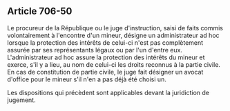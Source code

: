 Article 706-50
----
Le procureur de la République ou le juge d'instruction, saisi de faits commis
volontairement à l'encontre d'un mineur, désigne un administrateur ad hoc
lorsque la protection des intérêts de celui-ci n'est pas complètement assurée
par ses représentants légaux ou par l'un d'entre eux. L'administrateur ad hoc
assure la protection des intérêts du mineur et exerce, s'il y a lieu, au nom de
celui-ci les droits reconnus à la partie civile. En cas de constitution de
partie civile, le juge fait désigner un avocat d'office pour le mineur s'il n'en
a pas déjà été choisi un.

Les dispositions qui précèdent sont applicables devant la juridiction de
jugement.
